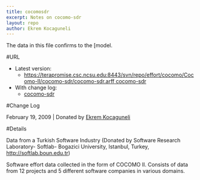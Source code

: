 ```yaml
---
title: cocomosdr
excerpt: Notes on cocomo-sdr
layout: repo
author: Ekrem Kocaguneli
---
```




The data in this file confirms to the [model.

#URL

  * Latest version: 
    * [https://terapromise.csc.ncsu.edu:8443/svn/repo/effort/cocomo/Cocomo-II/cocomo-sdr/cocomo-sdr.arff cocomo-sdr](cocomoii])
  * With change log:
    * [cocomo-sdr](https://terapromise.csc.ncsu.edu:8443/svn/repo/effort/cocomo/Cocomo-II/cocomo-sdr)

#Change Log

February 19, 2009 | Donated by [Ekrem Kocaguneli](EkremKocaguneli)

#Details

Data from a Turkish Software Industry (Donated by Software Research Laboratory- Softlab- 
              Bogazici University, Istanbul, Turkey, http://softlab.boun.edu.tr)

Software effort data collected in the form of COCOMO II.
Consists of data from 12 projects and 5 different software companies in various domains.
